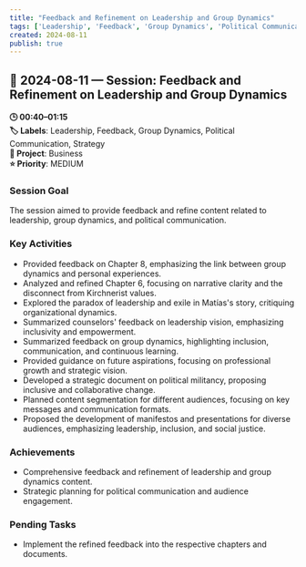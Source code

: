 ```yaml
---
title: "Feedback and Refinement on Leadership and Group Dynamics"
tags: ['Leadership', 'Feedback', 'Group Dynamics', 'Political Communication', 'Strategy']
created: 2024-08-11
publish: true
---
```


## 📅 2024-08-11 — Session: Feedback and Refinement on Leadership and Group Dynamics

**🕒 00:40–01:15**  
**🏷️ Labels**: Leadership, Feedback, Group Dynamics, Political Communication, Strategy  
**📂 Project**: Business  
**⭐ Priority**: MEDIUM  


### Session Goal
The session aimed to provide feedback and refine content related to leadership, group dynamics, and political communication.

### Key Activities
- Provided feedback on Chapter 8, emphasizing the link between group dynamics and personal experiences.
- Analyzed and refined Chapter 6, focusing on narrative clarity and the disconnect from Kirchnerist values.
- Explored the paradox of leadership and exile in Matías's story, critiquing organizational dynamics.
- Summarized counselors' feedback on leadership vision, emphasizing inclusivity and empowerment.
- Summarized feedback on group dynamics, highlighting inclusion, communication, and continuous learning.
- Provided guidance on future aspirations, focusing on professional growth and strategic vision.
- Developed a strategic document on political militancy, proposing inclusive and collaborative change.
- Planned content segmentation for different audiences, focusing on key messages and communication formats.
- Proposed the development of manifestos and presentations for diverse audiences, emphasizing leadership, inclusion, and social justice.

### Achievements
- Comprehensive feedback and refinement of leadership and group dynamics content.
- Strategic planning for political communication and audience engagement.

### Pending Tasks
- Implement the refined feedback into the respective chapters and documents.
